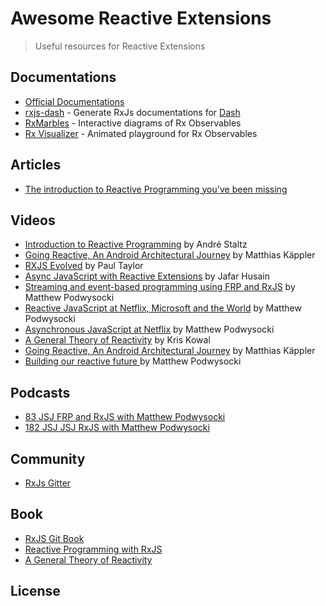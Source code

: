 # Awesome Reactive Extensions
> Useful resources for Reactive Extensions

## Documentations
- [Official Documentations](http://reactivex.io/)
- [rxjs-dash](https://github.com/riiid/rxjs-dash) - Generate RxJs documentations for [Dash](https://kapeli.com/dash)
- [RxMarbles](http://rxmarbles.com/) - Interactive diagrams of Rx Observables
- [Rx Visualizer](https://rxviz.com) - Animated playground for Rx Observables

## Articles
- [The introduction to Reactive Programming you've been missing](https://gist.github.com/staltz/868e7e9bc2a7b8c1f754)

## Videos
- [Introduction to Reactive Programming](https://egghead.io/series/introduction-to-reactive-programming) by André Staltz
- [Going Reactive, An Android Architectural Journey](https://www.youtube.com/watch?v=R16OHcZJTno) by Matthias Käppler
- [RXJS Evolved](https://www.youtube.com/watch?v=QhjALubBQPg) by Paul Taylor
- [Async JavaScript with Reactive Extensions](https://www.youtube.com/watch?v=XRYN2xt11Ek) by Jafar Husain
- [Streaming and event-based programming using FRP and RxJS](https://www.youtube.com/watch?v=zlERo_JMGCw) by Matthew Podwysocki
- [Reactive JavaScript at Netflix, Microsoft and the World](https://www.youtube.com/watch?v=BwwgmB73Hzw) by Matthew Podwysocki
- [Asynchronous JavaScript at Netflix](https://www.youtube.com/watch?v=a8W5VVGO-jA) by Matthew Podwysocki
- [A General Theory of Reactivity](https://www.youtube.com/watch?v=2p51PE1MZ8U) by Kris Kowal
- [Going Reactive, An Android Architectural Journey](https://www.youtube.com/watch?v=R16OHcZJTno) by Matthias Käppler
- [Building our reactive future ](https://www.youtube.com/watch?v=IB4BHRtu2MA&index=239&list=WL) by Matthew Podwysocki

## Podcasts

- [83 JSJ FRP and RxJS with Matthew Podwysocki](https://devchat.tv/js-jabber/083-jsj-frp-and-rxjs-with-matthew-podwysocki)
- [182 JSJ JSJ RxJS with Matthew Podwysocki](https://devchat.tv/js-jabber/182-jsj-rxjs-with-matthew-podwysocki)

## Community
- [RxJs Gitter](https://gitter.im/Reactive-Extensions/RxJS)

## Book
- [RxJS Git Book](http://xgrommx.github.io/rx-book/)
- [Reactive Programming with RxJS](https://pragprog.com/book/smreactjs/reactive-programming-with-rxjs)
- [A General Theory of Reactivity](https://github.com/kriskowal/gtor)

## License
